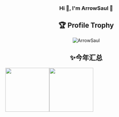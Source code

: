 <h3 align="center">Hi 👋, I'm ArrowSaul 🚀</h3>

<div align="center">
</div>
<div align="center">

## 🏆 Profile Trophy

<p align="center">
    <img src="https://github-profile-trophy.vercel.app/?username=ArrowSaul&title=Stars,Followers,MultiLanguage,Commits,Issues&margin-w=15&margin-h=15" alt="ArrowSaul" />
</p>

## ✨今年汇总

</div>

 <img align="" height="137px" src="https://github-readme-stats.vercel.app/api?username=ArrowSaul&hide_title=true&hide_border=true&show_icons=true&include_all_commits=true&line_height=21&bg_color=0,EC6C6C,FFD479,FFFC79,73FA79&theme=graywhite&locale=cn" /><img align="" height="137px" src="https://github-readme-stats.vercel.app/api/top-langs/?username=ArrowSaul&hide_title=true&hide_border=true&layout=compact&bg_color=0,73FA79,73FDFF,D783FF&theme=graywhite&locale=cn" />
